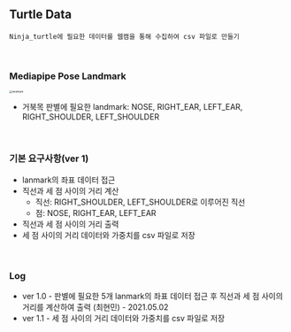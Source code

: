 ## Turtle Data

`Ninja_turtle에 필요한 데이터를 웹캠을 통해 수집하여 csv 파일로 만들기`

<br>

### Mediapipe Pose Landmark

<img src="https://github.com/hyunmin0317/Ninja_Turtle/blob/master/TurtleData/landmark.PNG?raw=true" alt="landmark" style="zoom: 33%;" />

* 거북목 판별에 필요한 landmark: NOSE, RIGHT_EAR, LEFT_EAR, RIGHT_SHOULDER, LEFT_SHOULDER

<br>

### 기본 요구사항(ver 1)

+ lanmark의 좌표 데이터 접근
+ 직선과 세 점 사이의 거리 계산
  + 직선: RIGHT_SHOULDER, LEFT_SHOULDER로 이루어진 직선
  + 점: NOSE, RIGHT_EAR, LEFT_EAR
+ 직선과 세 점 사이의 거리 출력
+ 세 점 사이의 거리 데이터와 가중치를 csv 파일로 저장

<br>

### Log

+ ver 1.0 - 판별에 필요한 5개 lanmark의 좌표 데이터 접근 후 직선과 세 점 사이의 거리를 계산하여 출력 (최현민) - 2021.05.02
+ ver 1.1 - 세 점 사이의 거리 데이터와 가중치를 csv 파일로 저장